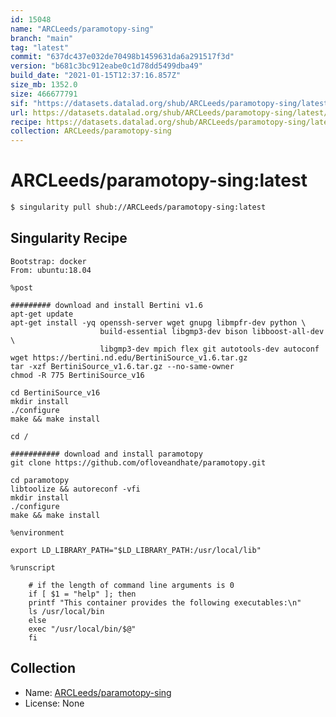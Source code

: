 ```yaml
---
id: 15048
name: "ARCLeeds/paramotopy-sing"
branch: "main"
tag: "latest"
commit: "637dc437e032de70498b1459631da6a291517f3d"
version: "b681c3bc912eabe0c1d78dd5499dba49"
build_date: "2021-01-15T12:37:16.857Z"
size_mb: 1352.0
size: 466677791
sif: "https://datasets.datalad.org/shub/ARCLeeds/paramotopy-sing/latest/2021-01-15-637dc437-b681c3bc/b681c3bc912eabe0c1d78dd5499dba49.sif"
url: https://datasets.datalad.org/shub/ARCLeeds/paramotopy-sing/latest/2021-01-15-637dc437-b681c3bc/
recipe: https://datasets.datalad.org/shub/ARCLeeds/paramotopy-sing/latest/2021-01-15-637dc437-b681c3bc/Singularity
collection: ARCLeeds/paramotopy-sing
---
```


# ARCLeeds/paramotopy-sing:latest

```bash
$ singularity pull shub://ARCLeeds/paramotopy-sing:latest
```

## Singularity Recipe

```singularity
Bootstrap: docker
From: ubuntu:18.04

%post

######### download and install Bertini v1.6
apt-get update
apt-get install -yq openssh-server wget gnupg libmpfr-dev python \
                    build-essential libgmp3-dev bison libboost-all-dev \
                    libgmp3-dev mpich flex git autotools-dev autoconf
wget https://bertini.nd.edu/BertiniSource_v1.6.tar.gz
tar -xzf BertiniSource_v1.6.tar.gz --no-same-owner
chmod -R 775 BertiniSource_v16

cd BertiniSource_v16
mkdir install
./configure
make && make install

cd / 

########### download and install paramotopy
git clone https://github.com/ofloveandhate/paramotopy.git

cd paramotopy
libtoolize && autoreconf -vfi
mkdir install
./configure 
make && make install

%environment

export LD_LIBRARY_PATH="$LD_LIBRARY_PATH:/usr/local/lib"

%runscript

    # if the length of command line arguments is 0
    if [ $1 = "help" ]; then
    printf "This container provides the following executables:\n"
    ls /usr/local/bin
    else
    exec "/usr/local/bin/$@"
    fi
```

## Collection

 - Name: [ARCLeeds/paramotopy-sing](https://github.com/ARCLeeds/paramotopy-sing)
 - License: None

